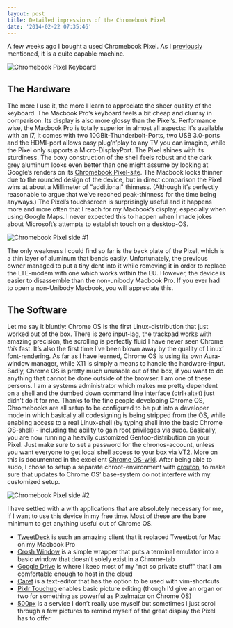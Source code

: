 ```yaml
---
layout: post
title: Detailed impressions of the Chromebook Pixel
date: '2014-02-22 07:35:46'
---
```


A few weeks ago I bought a used Chromebook Pixel. As I [previously](https://blog.dictvm.org/chromebook-pixel-1/) mentioned, it is a quite capable machine. 

![Chromebook Pixel Keyboard](/content/images/2014/Feb/IMG_20140220_014221.jpg)

## The Hardware

The more I use it, the more I learn to appreciate the sheer quality of the keyboard. The Macbook Pro’s keyboard feels a bit cheap and clumsy in comparison. Its display is also more glossy than the Pixel’s. Performance wise, the Macbook Pro is totally superior in almost all aspects: It's available with an i7, it comes with two 10GBit-Thunderbolt-Ports, two USB 3.0-ports and the HDMI-port allows easy plug’n’play to any TV you can imagine, while the Pixel only supports a Micro-DisplayPort. The Pixel shines with its sturdiness. The boxy construction of the shell feels robust and the dark grey aluminum looks even better than one might assume by looking at Google’s renders on its [Chromebook Pixel-site](https://www.google.com/intl/de/chrome/devices/chromebook-pixel/). The Macbook looks thinner due to the rounded design of the device, but in direct comparison the Pixel wins at about a Millimeter of "additional" thinness. (Although it’s perfectly reasonable to argue that we’ve reached peak-thinness for the time being anyways.) The Pixel’s touchscreen is surprisingly useful and it happens more and more often that I reach for my Macbook’s display, especially when using Google Maps. I never expected this to happen when I made jokes about Microsoft’s attempts to establish touch on a desktop-OS.

![Chromebook Pixel side #1](/content/images/2014/Feb/IMG_20140220_014534.jpg)

The only weakness I could find so far is the back plate of the Pixel, which is a thin layer of aluminum that bends easily. Unfortunately, the previous owner managed to put a tiny dent into it while removing it in order to replace the LTE-modem with one which works within the EU. However, the device is easier to disassemble than the non-unibody Macbook Pro. If you ever had to open a non-Unibody Macbook, you will appreciate this.

## The Software

Let me say it bluntly: Chrome OS is the first Linux-distribution that just worked out of the box. There is zero input-lag, the trackpad works with amazing precision, the scrolling is perfectly fluid I have never seen Chrome *this* fast. It’s also the first time I’ve been blown away by the quality of Linux’ font-rendering. As far as I have learned, Chrome OS is using its own Aura-window manager, while X11 is simply a means to handle the hardware-input. Sadly, Chrome OS is pretty much unusable out of the box, if you want to do anything that cannot be done outside of the browser. I am one of these persons. I am a systems administrator which makes me pretty dependent on a shell and the dumbed down command line interface (ctrl+alt+t) just didn’t do it for me. Thanks to the fine people developing Chrome OS, Chromebooks are all setup to be configured to be put into a developer mode in which basically all codesigning is being stripped from the OS, while enabling access to a real Linux-shell (by typing shell into the basic Chrome OS-shell) - including the ability to gain root privileges via sudo. Basically, you are now running a heavily customized Gentoo-distribution on your Pixel. Just make sure to set a password for the chronos-account, unless you want everyone to get local shell access to your box via VT2. More on this is documented in the excellent [Chrome OS-wiki](http://www.chromium.org/chromium-os/poking-around-your-chrome-os-device). After being able to sudo, I chose to setup a separate chroot-environment with [crouton](https://github.com/dnschneid/crouton), to make sure that updates to Chrome OS’ base-system do not interfere with my customized setup.

![Chromebook Pixel side #2](/content/images/2014/Feb/IMG_20140220_014324.jpg)

I have settled with a with applications that are absolutely necessary for me, if I want to use this device in my free time. Most of these are the bare minimum to get anything useful out of Chrome OS.

* [TweetDeck](https://chrome.google.com/webstore/detail/tweetdeck-by-twitter/hbdpomandigafcibbmofojjchbcdagbl) is such an amazing client that it replaced Tweetbot for Mac on my Macbook Pro
* [Crosh Window](https://chrome.google.com/webstore/detail/crosh-window/nhbmpbdladcchdhkemlojfjdknjadhmh) is a simple wrapper that puts a terminal emulator into a basic window that doesn’t solely exist in a Chrome-tab
* [Google Drive](https://chrome.google.com/webstore/detail/google-drive/apdfllckaahabafndbhieahigkjlhalf) is where I keep most of my “not so private stuff” that I am comfortable enough to host in the cloud
* [Caret](https://chrome.google.com/webstore/detail/caret/fljalecfjciodhpcledpamjachpmelml) is a text-editor that has the option to be used with vim-shortcuts
* [Pixlr Touchup](https://chrome.google.com/webstore/detail/pixlr-touch-up/jklljiahjgoglchglekebfljnmbaleig) enables basic picture editing (though I’d give an organ or two for something as powerful as Pixelmator on Chrome OS)
* [500px](https://chrome.google.com/webstore/detail/500px/egpociadnldbkfkjpmjoaibnbcoeplja?hl=en) is a service I don’t really use myself but sometimes I just scroll through a few pictures to remind myself of the great display the Pixel has to offer





